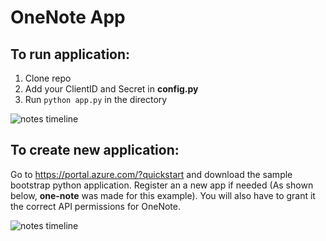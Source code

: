 # OneNote App

## To run application:  
1. Clone repo 
2. Add your ClientID and Secret in **config.py**
3. Run ```python app.py``` in the directory

![notes timeline](https://github.com/siddharthnarayanan/one-note-manager/blob/siddharth_dev/docs/ui_1.jpg)

## To create new application:
Go to https://portal.azure.com/?quickstart and download the sample bootstrap python application. Register an a new app if needed (As shown below, **one-note** was made for this example). You will also have to grant it the correct API permissions for OneNote.

![notes timeline](https://github.com/siddharthnarayanan/one-note-manager/blob/siddharth_dev/docs/azure_api.png)



